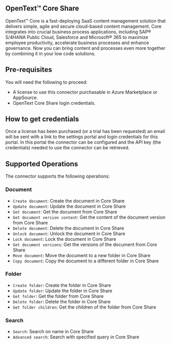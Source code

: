 ## OpenText™ Core Share
OpenText™ Core is a fast-deploying SaaS content management solution that delivers simple, agile and secure cloud-based content management. Core integrates into crucial business process applications, including SAP® S/4HANA Public Cloud, Salesforce and Microsoft® 365 to maximize employee productivity, accelerate business processes and enhance governance. Now you can bring content and processes even more together by combining it in your low code solutions.

## Pre-requisites
You will need the following to proceed:
* A license to use this connector purchasable in Azure Marketplace or AppSource.
* OpenText Core Share login credentials.

## How to get credentials
Once a license has been purchased (or a trial has been requested) an email will be sent with a link to the settings portal and login credentials for this portal. In this portal the connector can be configured and the API key (the credentials) needed to use the connector can be retrieved.

## Supported Operations
The connector supports the following operations:

### Document
* `Create document`: Create the document in Core Share
* `Update document`: Update the document in Core Share
* `Get document`: Get the document from Core Share
* `Get document version content`: Get the content of the document version from Core Share
* `Delete document`: Delete the document in Core Share
* `Unlock document`: Unlock the document in Core Share
* `Lock document`: Lock the document in Core Share
* `Get document versions`: Get the versions of the document from Core Share
* `Move document`: Move the document to a new folder in Core Share
* `Copy document`: Copy the document to a different folder in Core Share

### Folder
* `Create folder`: Create the folder in Core Share
* `Update folder`: Update the folder in Core Share
* `Get folder`: Get the folder from Core Share
* `Delete folder`: Delete the folder in Core Share
* `Get folder children`: Get the children of the folder from Core Share

### Search
* `Search`: Search on name in Core Share
* `Advanced search`: Search with specified query in Core Share
